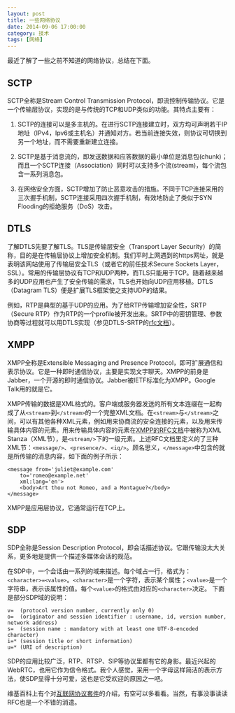 ```yaml
---
layout: post
title: 一些网络协议
date: 2014-09-06 17:00:00
category: 技术
tags: [网络]
---
```


最近了解了一些之前不知道的网络协议，总结在下面。

<!--more-->

## SCTP

SCTP全称是Stream Control Transmission Protocol，即流控制传输协议。它是一个传输层协议，实现的是与传统的TCP和UDP类似的功能。其特点主要有：

1. SCTP的连接可以是多主机的。在进行SCTP连接建立时，双方均可声明若干IP地址（IPv4，Ipv6或主机名）并通知对方。若当前连接失效，则协议可切换到另一个地址，而不需要重新建立连接。

2. SCTP是基于消息流的，即发送数据和应答数据的最小单位是消息包(chunk)；而且一个SCTP连接（Association）同时可以支持多个流(stream)，每个流包含一系列消息包。

3. 在网络安全方面，SCTP增加了防止恶意攻击的措施。不同于TCP连接采用的三次握手机制，SCTP连接采用四次握手机制，有效地防止了类似于SYN Flooding的拒绝服务（DoS）攻击。

## DTLS

了解DTLS先要了解TLS。TLS是传输层安全（Transport Layer Security）的简称，目的是在传输层协议上增加安全机制。我们平时上网遇到的https网址，就是表明该网站使用了传输层安全TLS（或者它的前任技术Secure Sockets Layer，SSL）。常用的传输层协议有TCP和UDP两种，而TLS只能用于TCP。随着越来越多的UDP应用也产生了安全传输的需求，TLS也开始向UDP应用移植。DTLS（Datagram TLS）便是扩展TLS框架使之支持UDP的结果。

例如，RTP是典型的基于UDP的应用。为了给RTP传输增加安全性，SRTP（Secure RTP）作为RTP的一个profile被开发出来。SRTP中的密钥管理、参数协商等过程就可以用DTLS实现（参见DTLS-SRTP的[rfc文档](http://tools.ietf.org/html/rfc5764)）。

## XMPP

XMPP全称是Extensible Messaging and Presence Protocol，即可扩展通信和表示协议。它是一种即时通信协议，主要是实现文字聊天。XMPP的前身是Jabber，一个开源的即时通信协议。Jabber被IETF标准化为XMPP。Google Talk用的就是它。

XMPP传输的数据是XML格式的。客户端或服务器发送的所有文本连缀在一起构成了从`<stream>`到`</stream>`的一个完整XML文档。在`<stream>`与`</stream>`之间，可以有其他各种XML元素，例如用来协商流的安全连接的元素，以及用来传输具体内容的元素。用来传输具体内容的元素在[XMPP的RFC文档](http://tools.ietf.org/html/rfc3920)中被称为XML Stanza（XML节），是`<stream/>`下的一级元素。上述RFC文档里定义的了三种XML节：`<message/>`、`<presence/>`、`<iq/>`。顾名思义，`</message>`中包含的就是所传输的消息内容，如下面的例子所示：

    <message from='juliet@example.com'
        to='romeo@example.net'
        xml:lang='en'>
        <body>Art thou not Romeo, and a Montague?</body>
    </message>

XMPP是应用层协议，它通常运行在TCP上。

## SDP

SDP全称是Session Description Protocol，即会话描述协议。它跟传输没太大关系，更多地是提供一个描述多媒体会话的规范。

在SDP中，一个会话由一系列的域来描述。每个域占一行，格式为：`<character>=<value>`。`<character>`是一个字符，表示某个属性；`<value>`是一个字符串，表示该属性的值。每个`<value>`的格式由对应的`<character>`决定。
下面是部分SDP域的说明：

    v=  (protocol version number, currently only 0)
    o=  (originator and session identifier : username, id, version number, network address)
    s=  (session name : mandatory with at least one UTF-8-encoded character)
    i=* (session title or short information)
    u=* (URI of description)
    
SDP的应用比较广泛，RTP、RTSP、SIP等协议里都有它的身影。最近兴起的WebRTC，也用它作为信令格式。我个人感觉，采用一个字母这样简洁的表示方法，使SDP显得十分可爱，这也是它受欢迎的原因之一吧。

维基百科上有个对[互联网协议套件](http://en.wikipedia.org/wiki/Internet_protocol_suite)的介绍，有空可以多看看。当然，有事没事读读RFC也是一个不错的消遣。
